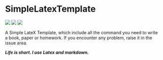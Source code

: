 # SimpleLatexTemplate

[![](https://img.shields.io/github/stars/LooperXX/emoji-list.svg)](https://github.com/LooperXX/SimpleLatexTemplate/stargazers)
[![](https://img.shields.io/github/forks/LooperXX/emoji-list.svg)](https://github.com/LooperXX/SimpleLatexTemplate/network) 
[![](https://img.shields.io/github/issues/LooperXX/emoji-list.svg)](https://github.com/LooperXX/SimpleLatexTemplate/issues) 

A Simple LateX Template, which include all the command you need to write a book, paper or homework.
If you encounter any problem, raise it in the issue area.


***Life is short. I use Latex and markdown.*** 

